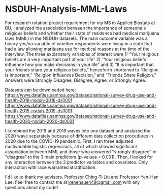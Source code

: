 # NSDUH-Analysis-MML-Laws
For research rotation project requirement for my MS in Applied Biostats at BU, I analyzed the association between the importance of someone's religious beliefs and whether their state of residence had medical marijuana laws (MML) in the NSDUH datasets. The main outcome variable was a binary yes/no variable of whether respondents were living in a state that had a law allowing marijuana use for medical reasons at the time of the interview. The three explanatory variables of interest were 1) “Your religious beliefs are a very important part of your life” 2) “Your religious beliefs influence how you make decisions in your life” and 3) “It is important that your friends share your religious beliefs,” henceforth shortened to “Religion is Important,” “Religion Influences Decision,” and “Friends Share Religion.” Answers were Strongly Disagree, Disagree, Agree, or Strongly Agree. 

Datasets can be downloaded here: 
https://www.datafiles.samhsa.gov/dataset/national-survey-drug-use-and-health-2018-nsduh-2018-ds0001
https://www.datafiles.samhsa.gov/dataset/national-survey-drug-use-and-health-2019-nsduh-2019-ds0001
https://www.datafiles.samhsa.gov/dataset/national-survey-drug-use-and-health-2020-nsduh-2020-ds0001

I combined the 2018 and 2019 waves into one dataset and analyzed the 2020 wave separately because of different data collection procedures in 2020 due to the COVID-19 pandemic. First, I ran three adjusted multivariable logistic regressions, all of which showed significant association between MML and those who answered "strongly disagree" or "disagree" to the 3 main predictors (p-values < 0.001). Then, I looked for any interaction between the 3 predictor variables and covariates. Only interaction with race warranted stratification. 

I'd like to thank my advisors, Professor Ching-Ti Liu and Professor Yen-Han Lee. 
Feel free to contact me at irenehsueh49@gmail.com with any questions about my code! 
